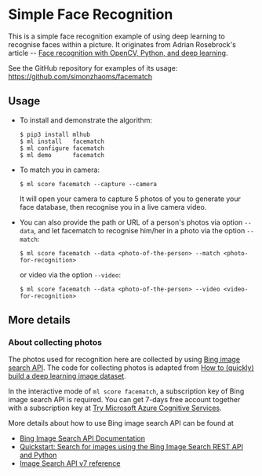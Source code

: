 # Simple Face Recognition #

This is a simple face recognition example of using deep learning to
recognise faces within a picture.  It originates from Adrian
Rosebrock's article --
[Face recognition with OpenCV, Python, and deep learning](https://www.pyimagesearch.com/2018/06/18/face-recognition-with-opencv-python-and-deep-learning/).

See the GitHub repository for examples of its usage:
https://github.com/simonzhaoms/facematch


## Usage ##

* To install and demonstrate the algorithm:

  ```console
  $ pip3 install mlhub
  $ ml install   facematch
  $ ml configure facematch
  $ ml demo      facematch
  ```

* To match you in camera:

  ```console
  $ ml score facematch --capture --camera
  ```

  It will open your camera to capture 5 photos of you to generate your
  face database, then recognise you in a live camera video.
  
* You can also provide the path or URL of a person's photos via option
  `--data`, and let facematch to recognise him/her in a photo via the
  option `--match`:

  ```console
  $ ml score facematch --data <photo-of-the-person> --match <photo-for-recognition>
  ```

   or video via the option `--video`:

  ```console
  $ ml score facematch --data <photo-of-the-person> --video <video-for-recognition>
  ```


## More details ##

### About collecting photos ###

The photos used for recognition here are collected by using
[Bing image search API](https://azure.microsoft.com/en-us/services/cognitive-services/bing-image-search-api/).  The code for collecting photos is adapted from
[How to (quickly) build a deep learning image dataset](https://www.pyimagesearch.com/2018/04/09/how-to-quickly-build-a-deep-learning-image-dataset/).

In the interactive mode of `ml score facematch`, a subscription key of
Bing image search API is required.  You can get 7-days free account
together with a subscription key at [Try Microsoft Azure Cognitive
Services](https://azure.microsoft.com/en-us/try/cognitive-services/?api=search-api-v7).

More details about how to use Bing image search API can be found at
* [Bing Image Search API Documentation](https://docs.microsoft.com/en-us/azure/cognitive-services/bing-image-search/)
* [Quickstart: Search for images using the Bing Image Search REST API and Python](https://docs.microsoft.com/en-us/azure/cognitive-services/bing-image-search/quickstarts/python)
* [Image Search API v7 reference](https://docs.microsoft.com/en-sg/rest/api/cognitiveservices/bing-images-api-v7-reference)

